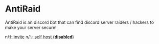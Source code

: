 # AntiRaid

AntiRaid is an discord bot that can find discord server raiders / hackers to make your server secure!

n/[➕ invite](https://discord.com/api/oauth2/authorize?client_id=786240109376176138&permissions=8&scope=bot)
n/[✨ self host (**__disabled__**)]()
